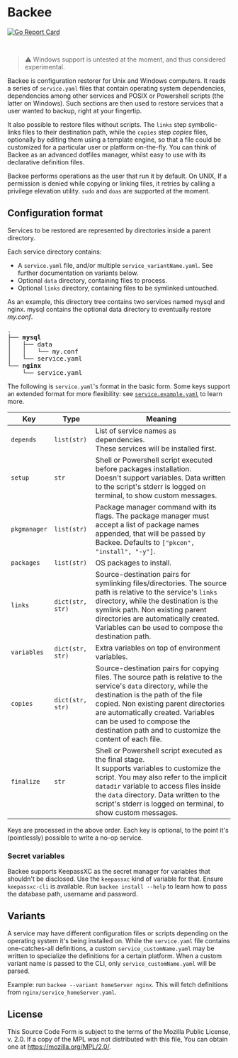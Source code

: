 # Backee
[![Go Report Card](https://goreportcard.com/badge/github.com/livingsilver94/backee)](https://goreportcard.com/report/github.com/livingsilver94/backee)

</br>

> ⚠️ Windows support is untested at the moment, and thus considered experimental.

Backee is configuration restorer for Unix and Windows computers. It reads a series of `service.yaml` files that contain operating system dependencies, dependencies among other services and POSIX or Powershell scripts (the latter on Windows). Such sections are then used to restore services that a user wanted to backup, right at your fingertip.

It also possible to restore files without scripts. The `links` step symbolic-links files to their destination path, while the  `copies` step *copies* files, optionally by editing them using a template engine, so that a file could be customized for a particular user or platform on-the-fly. You can think of Backee as an advanced dotfiles manager, whilst easy to use with its declarative definition files.

Backee performs operations as the user that run it by default. On UNIX, If a permission is denied while copying or linking files, it retries by calling a privilege elevation utility. `sudo` and `doas` are supported at the moment.

## Configuration format

Services to be restored are represented by directories inside a parent directory.

Each service directory contains:

 - A `service.yaml` file, and/or multiple `service_variantName.yaml`. See further documentation on variants below.
 - Optional `data` directory, containing files to process.
 - Optional `links` directory, containing files to be symlinked untouched.

As an example, this directory tree contains two services named mysql and nginx. mysql contains the optional data directory to eventually restore *my.conf*.

<pre>
.
├── <b>mysql</b>
│   ├── data
│   │   └── my.conf
│   └── service.yaml
└── <b>nginx</b>
    └── service.yaml
</pre>

The following is `service.yaml`'s format in the basic form. Some keys support an extended format for more flexibility: see [`service.example.yaml`](service.example.yaml) to learn more.

|Key|Type|Meaning|
|---|---|---|
|`depends`|`list(str)`|List of service names as dependencies.</br>These services will be installed first.|
|`setup`|`str`|Shell or Powershell script executed before packages installation.</br>Doesn't support variables. Data written to the script's stderr is logged on terminal, to show custom messages.|
|`pkgmanager`|`list(str)`|Package manager command with its flags. The package manager must accept a list of package names appended, that will be passed by Backee. Defaults to `["pkcon", "install", "-y"]`.|
|`packages`|`list(str)`|OS packages to install.|
|`links`|`dict(str, str)`|Source-destination pairs for symlinking files/directories. The source path is relative to the service's `links` directory, while the destination is the symlink path. Non existing parent directories are automatically created. Variables can be used to compose the destination path.|
|`variables`|`dict(str, str)`|Extra variables on top of environment variables.|
|`copies`|`dict(str, str)`|Source-destination pairs for copying files. The source path is relative to the service's `data` directory, while the destination is the path of the file copied. Non existing parent directories are automatically created. Variables can be used to compose the destination path and to customize the content of each file.|
|`finalize`|`str`|Shell or Powershell script executed as the final stage.</br>It supports variables to customize the script. You may also refer to the implicit `datadir` variable to access files inside the `data` directory. Data written to the script's stderr is logged on terminal, to show custom messages.|

Keys are processed in the above order. Each key is optional, to the point it's (pointlessly) possible to write a no-op service.

### Secret variables

Backee supports KeepassXC as the secret manager for variables that shouldn't be disclosed. Use the `keepassxc` kind of variable for that. Ensure `keepassxc-cli` is available. Run `backee install --help` to learn how to pass the database path, username and password.

## Variants

A service may have different configuration files or scripts depending on the operating system it's being installed on. While the `service.yaml` file contains one-catches-all definitions, a custom `service_customName.yaml` may be written to specialize the definitions for a certain platform. When a custom variant name is passed to the CLI, only `service_customName.yaml` will be parsed.

Example: run `backee --variant homeServer nginx`. This will fetch definitions from `nginx/service_homeServer.yaml`.

## License

This Source Code Form is subject to the terms of the Mozilla Public License, v. 2.0. If a copy of the MPL was not distributed with this file, You can obtain one at https://mozilla.org/MPL/2.0/.
